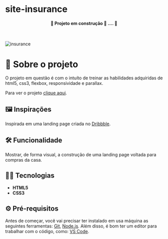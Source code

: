 # site-insurance

 #### <p align="center">:construction:   Projeto em construção :rocket: .... :construction:
</p>

<br>

![insurance](https://user-images.githubusercontent.com/87915108/154224713-2d6b6898-ddc3-491e-83f2-7e8976787b36.gif)


# :triangular_ruler: Sobre o projeto

O projeto em questão é com o intuíto de treinar as habilidades adquiridas de html5, css3, flexbox, responsividade e parallax.

Para ver o projeto [clique aqui](https://pablosilva23.github.io/site-insurance/).

## :framed_picture: Inspirações

Inspirada em uma landing page criada no [Dribbble](https://dribbble.com/shots).

## :hammer_and_wrench: Funcionalidade

Mostrar, de forma visual, a construção de uma landing page voltada para compras da casa. 

## :man_technologist: Tecnologias

* **HTML5**
* **CSS3**

## :gear: Pré-requisitos

Antes de começar, você vai precisar ter instalado em usa máquina as seguintes ferramentas: [Git](https://git-scm.com/), [Node.js](https://nodejs.org/en/). Além disso, é bom ter um editor para trabalhar com o código, como: [VS Code](https://code.visualstudio.com/).
